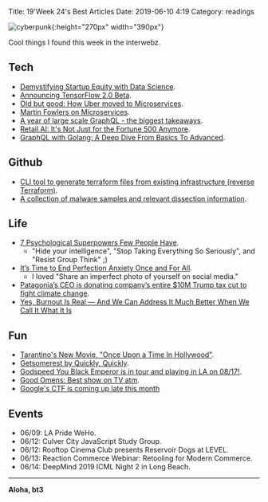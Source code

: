 Title: 19'Week 24's Best Articles
Date: 2019-06-10 4:19 
Category: readings


![cyberpunk](./cyberpunk/news1.jpg){:height="270px" width="390px"}

Cool things I found this week in the interwebz.


## Tech


* [Demystifying Startup Equity with Data Science](https://towardsdatascience.com/demystifying-startup-equity-with-data-science-d63320fc57dc).
* [Announcing TensorFlow 2.0 Beta](https://medium.com/tensorflow/announcing-tensorflow-2-0-beta-abb24bbfbe3d).
* [Old but good: How Uber moved to Microservices](https://eng.uber.com/soa/).
* [Martin Fowlers on Microservices](https://martinfowler.com/articles/microservices.html).
* [A year of large scale GraphQL - the biggest takeaways](https://dev.to/peternycander/a-year-of-large-scale-graphql-the-biggest-takeaways-3d5n).
* [Retail AI: It's Not Just for the Fortune 500 Anymore](https://blog.reactioncommerce.com/retail-ai-its-not-just-for-the-fortune-500-anymore/).
* [GraphQL with Golang: A Deep Dive From Basics To Advanced](https://www.freecodecamp.org/news/deep-dive-into-graphql-with-golang-d3e02a429ac3/).

## Github

* [CLI tool to generate terraform files from existing infrastructure (reverse Terraform)](https://github.com/GoogleCloudPlatform/terraformer).
* [A collection of malware samples and relevant dissection information](https://github.com/InQuest/malware-samples).



## Life

* [7 Psychological Superpowers Few People Have](https://medium.com/publishous/7-psychological-superpowers-few-people-have-that-you-can-use-to-set-yourself-apart-925fcee821d4).
  * "Hide your intelligence", "Stop Taking Everything So Seriously", and "Resist Group Think" ;)
* [It’s Time to End Perfection Anxiety Once and For All](https://thriveglobal.com/stories/how-to-stop-perfection-anxiety-tips-arianna-huffington/). 
    * I loved "Share an imperfect photo of yourself on social media."
* [Patagonia’s CEO is donating company’s entire $10M Trump tax cut to fight climate change](https://www.upworthy.com/patagonia-s-ceo-is-donating-company-s-entire-10-m-trump-tax-cut-to-fight-climate-change).
* [Yes, Burnout Is Real — And We Can Address It Much Better When We Call It What It Is](https://thriveglobal.com/stories/yes-virginia-there-is-a-burnout-crisis-arianna-huffington/.)



## Fun

* [Tarantino's New Movie, "Once Upon a Time In Hollywood"](https://www.youtube.com/watch?v=Scf8nIJCvs4).
* [Getsomerest by Quickly, Quickly](https://open.spotify.com/track/2RycgtfFQZOPgEGrzBGE0j?si=EarIttFFS7-qVlG7LXGPJQ).
* [Godspeed You Black Emperor is in tour and playing in LA on 08/17!](http://cstrecords.com/shows/).
* [Good Omens: Best show on TV atm](https://www.amazon.com/dp/B07FMLSCTP/).
* [Google's CTF is coming up late this month](https://capturetheflag.withgoogle.com/.)


## Events

* 06/09: LA Pride WeHo.
* 06/12: Culver City JavaScript Study Group.
* 06/12: Rooftop Cinema Club presents Reservoir Dogs at LEVEL.
* 06/13: Reaction Commerce Webinar: Retooling for Modern Commerce. 
* 06/14: DeepMind 2019 ICML Night 2 in Long Beach.
  


----

**Aloha, bt3**

